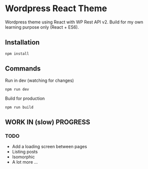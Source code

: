 # Wordpress React Theme

Wordpress theme using React with WP Rest API v2. Build for my own learning purpose only (React + ES6).

## Installation

`npm install`

## Commands

Run in dev (watching for changes)

`npm run dev`

Build for production

`npm run build`

## WORK IN (slow) PROGRESS

### TODO

* Add a loading screen between pages
* Listing posts
* Isomorphic 
* A lot more ...
